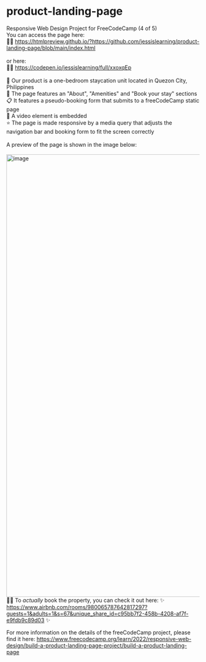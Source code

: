 # product-landing-page
Responsive Web Design Project for FreeCodeCamp (4 of 5)
<br>
You can access the page here: <br>
🙌🏼 https://htmlpreview.github.io/?https://github.com/jessislearning/product-landing-page/blob/main/index.html<br>
<br>or here:<br>
🙌🏼 https://codepen.io/jessislearning/full/xxoxqEp<br>
<br>
🏩 Our product is a one-bedroom staycation unit located in Quezon City, Philippines <br>
🤍 The page features an "About", "Amenities" and "Book your stay" sections<br>
📋 It features a pseudo-booking form that submits to a freeCodeCamp static page<br>
🎥 A video element is embedded<br>
⭐️ The page is made responsive by a media query that adjusts the navigation bar and booking form to fit the screen correctly<br>
<br>
A preview of the page is shown in the image below:<br>
<br>
<img width="1153" alt="image" src="https://github.com/jessislearning/product-landing-page/assets/161026755/c5e3b5cf-2ef8-4ee7-917d-b38e7013152c">
<br>
🙏🏼 To *actually* book the property, you can check it out here:
✨ https://www.airbnb.com/rooms/980065787642817297?guests=1&adults=1&s=67&unique_share_id=c95bb7f2-458b-4208-af7f-e9fdb9c89d03 ✨<br>

For more information on the details of the freeCodeCamp project, please find it here: https://www.freecodecamp.org/learn/2022/responsive-web-design/build-a-product-landing-page-project/build-a-product-landing-page<br><br>

